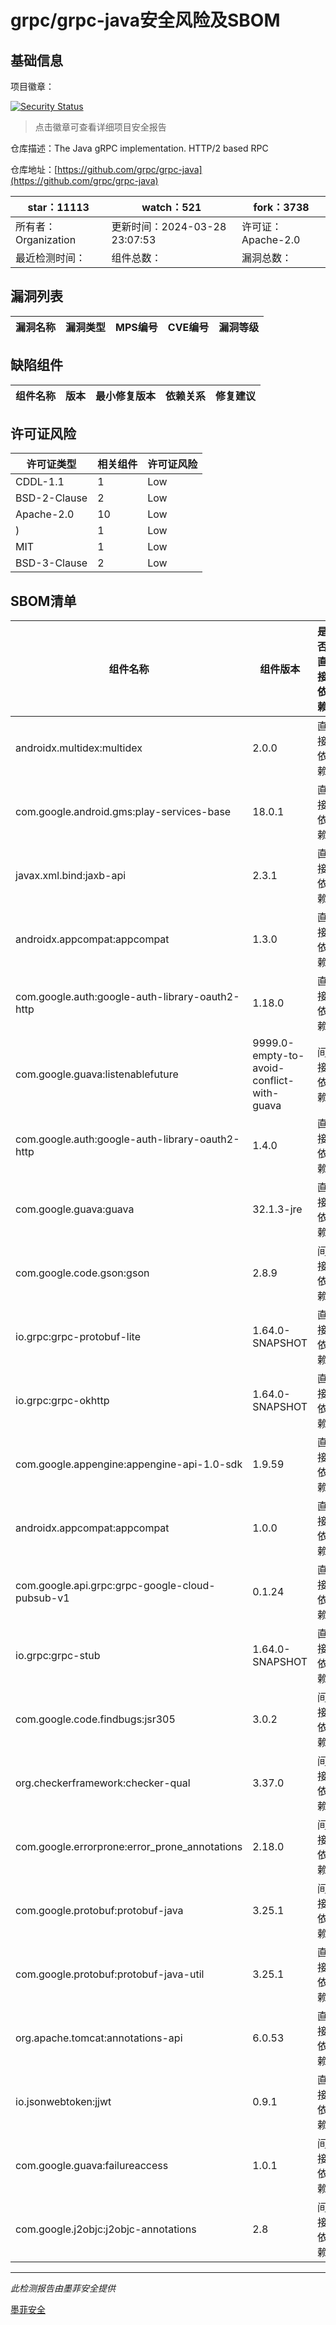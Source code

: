 # grpc/grpc-java安全风险及SBOM

## 基础信息

项目徽章：

[![Security Status](https://www.murphysec.com/platform3/v31/badge/1773411416941846528.svg)](https://www.murphysec.com/console/report/1692598165894483968/1773411416941846528)

> 点击徽章可查看详细项目安全报告

仓库描述：The Java gRPC implementation. HTTP/2 based RPC

仓库地址：[https://github.com/grpc/grpc-java](https://github.com/grpc/grpc-java)

| star：11113 | watch：521 | fork：3738 |
| ----------- | -------------- | ------------ |
| 所有者：Organization | 更新时间：2024-03-28 23:07:53 | 许可证：Apache-2.0 |
| 最近检测时间： | 组件总数： | 漏洞总数： |




## 漏洞列表

| 漏洞名称 | 漏洞类型 | MPS编号 | CVE编号 | 漏洞等级 |
| ------- | ------ | ------- | ------ | ----- |





## 缺陷组件

| 组件名称 | 版本 | 最小修复版本 | 依赖关系 | 修复建议 |
| -------- | ---- | ------------ | -------- | -------- |





## 许可证风险

| 许可证类型 | 相关组件 | 许可证风险 |
| ---------- | -------- | ---------- |
|CDDL-1.1|1|Low|
|BSD-2-Clause|2|Low|
|Apache-2.0|10|Low|
|)|1|Low|
|MIT|1|Low|
|BSD-3-Clause|2|Low|




## SBOM清单

| 组件名称 | 组件版本 | 是否直接依赖 | 仓库 |
| -------- | -------- | ------------ | ---- |
|androidx.multidex:multidex|2.0.0|直接依赖|maven|
|com.google.android.gms:play-services-base|18.0.1|直接依赖|maven|
|javax.xml.bind:jaxb-api|2.3.1|直接依赖|maven|
|androidx.appcompat:appcompat|1.3.0|直接依赖|maven|
|com.google.auth:google-auth-library-oauth2-http|1.18.0|直接依赖|maven|
|com.google.guava:listenablefuture|9999.0-empty-to-avoid-conflict-with-guava|间接依赖|maven|
|com.google.auth:google-auth-library-oauth2-http|1.4.0|直接依赖|maven|
|com.google.guava:guava|32.1.3-jre|直接依赖|maven|
|com.google.code.gson:gson|2.8.9|间接依赖|maven|
|io.grpc:grpc-protobuf-lite|1.64.0-SNAPSHOT|直接依赖|maven|
|io.grpc:grpc-okhttp|1.64.0-SNAPSHOT|直接依赖|maven|
|com.google.appengine:appengine-api-1.0-sdk|1.9.59|直接依赖|maven|
|androidx.appcompat:appcompat|1.0.0|直接依赖|maven|
|com.google.api.grpc:grpc-google-cloud-pubsub-v1|0.1.24|直接依赖|maven|
|io.grpc:grpc-stub|1.64.0-SNAPSHOT|直接依赖|maven|
|com.google.code.findbugs:jsr305|3.0.2|间接依赖|maven|
|org.checkerframework:checker-qual|3.37.0|间接依赖|maven|
|com.google.errorprone:error_prone_annotations|2.18.0|间接依赖|maven|
|com.google.protobuf:protobuf-java|3.25.1|间接依赖|maven|
|com.google.protobuf:protobuf-java-util|3.25.1|直接依赖|maven|
|org.apache.tomcat:annotations-api|6.0.53|直接依赖|maven|
|io.jsonwebtoken:jjwt|0.9.1|直接依赖|maven|
|com.google.guava:failureaccess|1.0.1|间接依赖|maven|
|com.google.j2objc:j2objc-annotations|2.8|间接依赖|maven|


------

*此检测报告由墨菲安全提供*

[墨菲安全](www.murphysec.com)